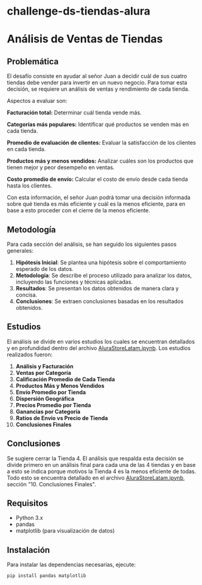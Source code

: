 # challenge-ds-tiendas-alura
# Análisis de Ventas de Tiendas

## Problemática

El desafío consiste en ayudar al señor Juan a decidir cuál de sus cuatro tiendas debe vender para invertir en un nuevo negocio. Para tomar esta decisión, se requiere un análisis de ventas y rendimiento de cada tienda.

Aspectos a evaluar son:

**Facturación total:** Determinar cuál tienda vende más.

**Categorías más populares:** Identificar qué productos se venden más en cada tienda.

**Promedio de evaluación de clientes:** Evaluar la satisfacción de los clientes en cada tienda.

**Productos más y menos vendidos:** Analizar cuáles son los productos que tienen mejor y peor desempeño en ventas.

**Costo promedio de envío:** Calcular el costo de envío desde cada tienda hasta los clientes.

Con esta información, el señor Juan podrá tomar una decisión informada sobre qué tienda es más eficiente y cuál es la menos eficiente, para en base a esto proceder con el cierre de la menos eficiente.

## Metodología

Para cada sección del análisis, se han seguido los siguientes pasos generales:

1. **Hipótesis Inicial**: Se plantea una hipótesis sobre el comportamiento esperado de los datos.  
2. **Metodología**: Se describe el proceso utilizado para analizar los datos, incluyendo las funciones y técnicas aplicadas.  
3. **Resultados**: Se presentan los datos obtenidos de manera clara y concisa.  
4. **Conclusiones**: Se extraen conclusiones basadas en los resultados obtenidos.

## Estudios

El análisis se divide en varios estudios los cuales se encuentran detallados y en profundidad dentro del archivo [AluraStoreLatam.ipynb](https://github.com/Antonio-B85/challenge-ds-tiendas-alura/blob/main/AluraStoreLatam.ipynb). Los estudios realizados fueron:

1. **Análisis y Facturación**  
2. **Ventas por Categoría**  
3. **Calificación Promedio de Cada Tienda**  
4. **Productos Más y Menos Vendidos**  
5. **Envío Promedio por Tienda**  
6. **Dispersión Geográfica**  
7. **Precios Promedio por Tienda**  
8. **Ganancias por Categoría**  
9. **Ratios de Envío vs Precio de Tienda**  
10. **Conclusiones Finales**

## Conclusiones

Se sugiere cerrar la Tienda 4. El análisis que respalda esta decisión se divide primero en un análisis final para cada una de las 4 tiendas y en base a esto se indica porque motivos la Tienda 4 es la menos eficiente de todas. Todo esto se encuentra detallado en el archivo [AluraStoreLatam.ipynb](https://github.com/Antonio-B85/challenge-ds-tiendas-alura/blob/main/AluraStoreLatam.ipynb), sección "10. Conclusiones Finales".

## Requisitos

- Python 3.x  
- pandas  
- matplotlib (para visualización de datos)

## Instalación

Para instalar las dependencias necesarias, ejecute:

```bash
pip install pandas matplotlib
